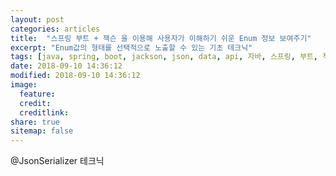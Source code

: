 ```yaml
---
layout: post
categories: articles
title:  "스프링 부트 + 잭슨 을 이용해 사용자가 이해하기 쉬운 Enum 정보 보여주기"
excerpt: "Enum값의 형태를 선택적으로 노출할 수 있는 기초 테크닉"
tags: [java, spring, boot, jackson, json, data, api, 자바, 스프링, 부트, 잭슨, 데이터]
date: 2018-09-10 14:36:12
modified: 2018-09-10 14:36:12
image: 
  feature:
  credit:
  creditlink:
share: true
sitemap: false
---
```


@JsonSerializer 테크닉
